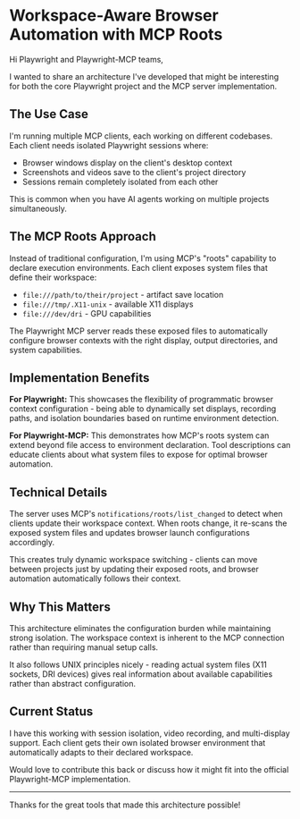 # Workspace-Aware Browser Automation with MCP Roots

Hi Playwright and Playwright-MCP teams,

I wanted to share an architecture I've developed that might be interesting for both the core Playwright project and the MCP server implementation.

## The Use Case

I'm running multiple MCP clients, each working on different codebases. Each client needs isolated Playwright sessions where:
- Browser windows display on the client's desktop context
- Screenshots and videos save to the client's project directory  
- Sessions remain completely isolated from each other

This is common when you have AI agents working on multiple projects simultaneously.

## The MCP Roots Approach

Instead of traditional configuration, I'm using MCP's "roots" capability to declare execution environments. Each client exposes system files that define their workspace:

- `file:///path/to/their/project` - artifact save location
- `file:///tmp/.X11-unix` - available X11 displays
- `file:///dev/dri` - GPU capabilities

The Playwright MCP server reads these exposed files to automatically configure browser contexts with the right display, output directories, and system capabilities.

## Implementation Benefits

**For Playwright:** This showcases the flexibility of programmatic browser context configuration - being able to dynamically set displays, recording paths, and isolation boundaries based on runtime environment detection.

**For Playwright-MCP:** This demonstrates how MCP's roots system can extend beyond file access to environment declaration. Tool descriptions can educate clients about what system files to expose for optimal browser automation.

## Technical Details

The server uses MCP's `notifications/roots/list_changed` to detect when clients update their workspace context. When roots change, it re-scans the exposed system files and updates browser launch configurations accordingly.

This creates truly dynamic workspace switching - clients can move between projects just by updating their exposed roots, and browser automation automatically follows their context.

## Why This Matters

This architecture eliminates the configuration burden while maintaining strong isolation. The workspace context is inherent to the MCP connection rather than requiring manual setup calls.

It also follows UNIX principles nicely - reading actual system files (X11 sockets, DRI devices) gives real information about available capabilities rather than abstract configuration.

## Current Status

I have this working with session isolation, video recording, and multi-display support. Each client gets their own isolated browser environment that automatically adapts to their declared workspace.

Would love to contribute this back or discuss how it might fit into the official Playwright-MCP implementation.

---

Thanks for the great tools that made this architecture possible!